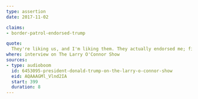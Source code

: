 ```yaml
---
type: assertion
date: 2017-11-02

claims:
- border-patrol-endorsed-trump

quote:
  They're liking us, and I'm liking them. They actually endorsed me; first time they've ever endorsed a candidate for President. I'm not even sure if they're allowed to endorse, and they endorsed anyway.
where: interview on The Larry O'Connor Show
sources:
- type: audioboom
  id: 6453095-president-donald-trump-on-the-larry-o-connor-show
  eid: AQAAAGMl_Vlnd2IA
  start: 399
  duration: 8
---
```

